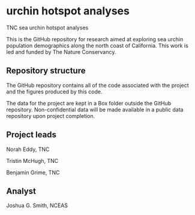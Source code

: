 # urchin hotspot analyses
TNC sea urchin hotspot analyses

This is the GitHub repository for research aimed at exploring sea urchin population demographics along the north coast of California. This work is led and funded by The Nature Conservancy.

## Repository structure

The GitHub repository contains all of the code associated with the project and the figures produced by this code. 

The data for the project are kept in a Box folder outside the GitHub repository. Non-confidential data will be made available in a public data repository upon project completion.

## Project leads
Norah Eddy, TNC

Tristin McHugh, TNC

Benjamin Grime, TNC

## Analyst
Joshua G. Smith, NCEAS

